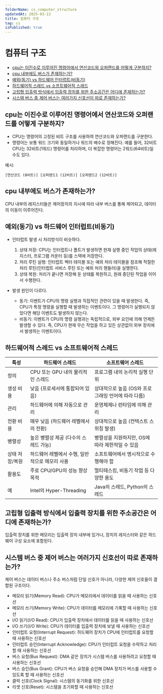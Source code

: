 ```yaml
---
folderName: cs_computer_structure
updatedAt: 2025-03-13
title: 컴퓨터 구조
tag: cs
isPublished: true
---
```


# 컴퓨터 구조

- [cpu는 이진수로 이루어진 명령어에서 연산코드와 오퍼랜드를 어떻게 구분하지?](#cpu는-이진수로-이루어진-명령어에서-연산코드와-오퍼랜드를-어떻게-구분하지)
- [cpu 내부에도 버스가 존재하는가?](#cpu-내부에도-버스가-존재하는가)
- [예외(동기) vs 하드웨어 인터럽트(비동기)](#예외동기-vs-하드웨어-인터럽트비동기)
- [하드웨어적 스레드 vs 소프트웨어적 스레드](#하드웨어적-스레드-vs-소프트웨어적-스레드)
- [고립형 입출력 방식에서 입출력 장치를 위한 주소공간은 어디에 존재하는가?](#고립형-입출력-방식에서-입출력-장치를-위한-주소공간은-어디에-존재하는가)
- [시스템 버스 중 제어 버스는 여러가지 신호선이 따로 존재하는가?](#시스템-버스-중-제어-버스는-여러가지-신호선이-따로-존재하는가)

## cpu는 이진수로 이루어진 명령어에서 연산코드와 오퍼랜드를 어떻게 구분하지?

- CPU는 명령어의 고정된 비트 구조를 사용하여 연산코드와 오퍼랜드를 구분한다.
- 명령어는 보통 워드 크기와 동일하거나 워드의 배수로 정해진다. 예를 들어, 32비트 CPU는 32비트(1워드) 명령어를 처리하며, 더 복잡한 명령어는 2워드(64비트)일 수도 있다.

예시:

`[연산코드 (8비트)] [오퍼랜드1 (12비트)] [오퍼랜드2 (12비트)]`

## cpu 내부에도 버스가 존재하는가?

CPU 내부의 레지스터들은 제어장치의 지시에 따라 내부 버스를 통해 제어되고, 데이터의 이동이 이루어진다.

## 예외(동기) vs 하드웨어 인터럽트(비동기)

- 인터럽트 발생 시 처리방식이 비슷하다.

  1. 상태 저장: CPU는 인터럽트나 폴트가 발생하면 현재 실행 중인 작업의 상태(레지스터, 프로그램 카운터 등)를 스택에 저장한다.
  2. 처리 루틴 실행: 인터럽트 벡터 테이블 또는 예외 처리 테이블을 참조해 적절한 처리 루틴(인터럽트 서비스 루틴 또는 예외 처리 핸들러)을 실행한다.
  3. 상태 복원: 처리가 끝나면 저장해 둔 상태를 복원하고, 원래 중단된 작업을 이어서 수행한다.

- 발생 원인이 다르다.

  - 동기: 이벤트가 CPU의 명령 실행과 직접적인 관련이 있을 때 발생한다. 즉, CPU가 특정 명령을 실행할 때 발생하는 이벤트이다. 그 명령어가 실행되지 않았다면 해당 이벤트도 발생하지 않는다.
  - 비동기: 이벤트가 CPU의 명령 실행과는 독립적으로, 외부 요인에 의해 언제든 발생할 수 있다. 즉, CPU가 현재 무슨 작업을 하고 있든 상관없이 외부 장치에서 발생하는 이벤트이다.

## 하드웨어적 스레드 vs 소프트웨어적 스레드

| 특성           | 하드웨어 스레드                                | 소프트웨어 스레드                                  |
| -------------- | ---------------------------------------------- | -------------------------------------------------- |
| 정의           | CPU 또는 GPU 내의 물리적인 스레드              | 프로그램 내의 논리적 실행 단위                     |
| 생성 비용      | 낮음 (프로세서에 통합되어 있음)                | 상대적으로 높음 (OS와 프로그래밍 언어에 따라 다름) |
| 관리           | 하드웨어에 의해 자동으로 관리                  | 운영체제나 런타임에 의해 관리                      |
| 전환 비용      | 매우 낮음 (하드웨어 레벨에서의 전환)           | 상대적으로 높음 (컨텍스트 스위칭 발생)             |
| 병렬성         | 높은 병렬성 제공 (다수의 스레드 가능)          | 병렬성을 지원하지만, OS에 따라 제한적일 수 있음    |
| 상태 저장/복원 | 하드웨어 레벨에서 수행, 일반적으로 메모리 사용 | 소프트웨어에서 명시적으로 수행해야 함              |
| 활용도         | 주로 CPU/GPU의 성능 향상 목적                  | 멀티태스킹, 비동기 작업 등 다양한 용도             |
| 예             | Intel의 Hyper-Threading                        | Java의 스레드, Python의 스레드                     |

## 고립형 입출력 방식에서 입출력 장치를 위한 주소공간은 어디에 존재하는가?

입출력 장치를 위한 메모리는 입출력 장치 내부에 있거나, 장치의 레지스터와 같은 하드웨어 구성 요소에 포함된다.

## 시스템 버스 중 제어 버스는 여러가지 신호선이 따로 존재하는가?

제어 버스는 데이터 버스나 주소 버스처럼 단일 신호가 아니라, 다양한 제어 신호들이 결합된 구조이다.

- 메모리 읽기(Memory Read): CPU가 메모리에서 데이터를 읽을 때 사용하는 신호선
- 메모리 쓰기(Memory Write): CPU가 데이터를 메모리에 기록할 때 사용하는 신호선
- I/O 읽기(I/O Read): CPU가 입출력 장치에서 데이터를 읽을 때 사용하는 신호선
- I/O 쓰기(I/O Write): CPU가 데이터를 입출력 장치에 보낼 때 사용하는 신호선
- 인터럽트 요청(Interrupt Request): 하드웨어 장치가 CPU에 인터럽트를 요청할 때 사용하는 신호선
- 인터럽트 승인(Interrupt Acknowledge): CPU가 인터럽트 요청을 수락하고 처리할 때 사용하는 신호선
- 버스 요청(Bus Request): DMA 같은 장치가 시스템 버스를 사용하려고 요청할 때 사용하는 신호선
- 버스 승인(Bus Grant): CPU가 버스 요청을 승인해 DMA 장치가 버스를 사용할 수 있도록 할 때 사용하는 신호선
- 클락 신호(Clock Signal): 시스템의 동기화를 위한 신호선
- 리셋 신호(Reset): 시스템을 초기화할 때 사용하는 신호선

